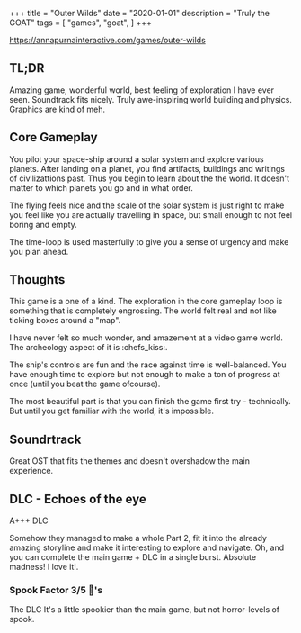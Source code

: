 +++
title = "Outer Wilds"
date = "2020-01-01"
description = "Truly the GOAT"
tags = [
    "games",
    "goat",
]
+++

https://annapurnainteractive.com/games/outer-wilds
<!--more-->

## TL;DR
Amazing game, wonderful world, best feeling of  exploration I have ever seen. Soundtrack fits nicely. Truly awe-inspiring world building and physics. Graphics are kind of meh.

## Core Gameplay
You pilot your space-ship around a solar system and explore various planets. After landing on a planet, you find artifacts, buildings and writings of civilizattions past. Thus you begin to learn about the the world. It doesn't matter to which planets you go and in what order.

The flying feels nice and the scale of the solar system is just right to make you feel like you are actually travelling in space, but small enough to not feel boring and empty.

The time-loop is used masterfully to give you a sense of urgency and make you plan ahead.

## Thoughts
This game is a one of a kind. The exploration in the core gameplay loop is something that is completely engrossing. The world felt real and not like ticking boxes around a "map". 

I have never felt so much wonder, and amazement at a video game world. The archeology aspect of it is :chefs_kiss:.

The ship's controls are fun and the race against time is well-balanced. You have enough time to explore but not enough to make a ton of progress at once (until you beat the game ofcourse). 

The most beautiful part is that you can finish the game first try - technically. But until you get familiar with the world, it's impossible.


## Soundrtrack
Great OST that fits the themes and doesn't overshadow the main experience.

## DLC - Echoes of the eye
A+++ DLC

Somehow they managed to make a whole Part 2, fit it into the already amazing storyline and make it interesting to explore and navigate. Oh, and you can complete the main game + DLC in a single burst. Absolute madness! I love it!.

### Spook Factor 3/5 :ghost:'s
The DLC It's a little spookier than the main game, but not horror-levels of spook.

